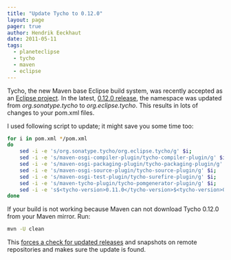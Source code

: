 ```yaml
---
title: "Update Tycho to 0.12.0"
layout: page 
pager: true
author: Hendrik Eeckhaut
date: 2011-05-11
tags: 
  - planeteclipse
  - tycho
  - maven
  - eclipse
---
```

Tycho, the new Maven base Eclipse build system, was recently accepted as an [Eclipse project](http://www.eclipse.org/tycho/). In the latest, [0.12.0 release](http://dev.eclipse.org/mhonarc/lists/tycho-user/msg00102.html), the namespace was updated from _org.sonatype.tycho_ to _org.eclipse.tycho_. This results in lots of changes to your pom.xml files.

I used following script to update; it might save you some time too:

```bash
for i in pom.xml */pom.xml
do
	sed -i -e 's/org.sonatype.tycho/org.eclipse.tycho/g' $i;
	sed -i -e 's/maven-osgi-compiler-plugin/tycho-compiler-plugin/g' $i;
	sed -i -e 's/maven-osgi-packaging-plugin/tycho-packaging-plugin/g' $i;
	sed -i -e 's/maven-osgi-source-plugin/tycho-source-plugin/g' $i;
	sed -i -e 's/maven-osgi-test-plugin/tycho-surefire-plugin/g' $i;
	sed -i -e 's/maven-tycho-plugin/tycho-pomgenerator-plugin/g' $i;
	sed -i -e 's$<tycho-version>0.11.0</tycho-version>$<tycho-version>0.12.0</tycho-version>$g' $i;
done
```

If your build is not working because Maven can not download Tycho 0.12.0 from your Maven mirror. Run:
```bash
mvn -U clean
```
This [forces a check for updated releases](http://dev.eclipse.org/mhonarc/lists/tycho-user/msg00130.html) and snapshots on remote repositories and makes sure the update is found.

